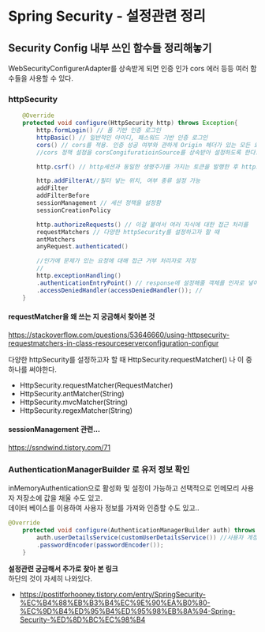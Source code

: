 # Spring Security - 설정관련 정리

## Security Config 내부 쓰인 함수들 정리해놓기
WebSecurityConfigurerAdapter를 상속받게 되면 인증 인가 cors 에러 등등 여러 함수들을 사용할 수 있다. 

### httpSecurity

```java
    @Override
    protected void configure(HttpSecurity http) throws Exception{
        http.formLogin() // 폼 기반 인증 로그인
        httpBasic() // 일반적인 아이디, 패스워드 기반 인증 로그인
        cors() // cors를 적용. 인증 성공 여부와 관하게 Origin 헤더가 있는 모든 요청에 대해 CORS헤를 포함한 응답을 해준다. 
        //cors 정책 설정을 corsCongifuratioinSource를 상속받아 설정하도록 한다. 

        http.csrf() // http세션과 동일한 생명주기를 가지는 토큰을 발행한 후 http요청마다 발행된 토큰이 요청에 포함되어 있는지 검사하는 가장 일반적으로 알려진 방식의 구현이 설정되어있는데 이것을 쓸 것인지 안 쓸 것인지 

        http.addFilterAt//필터 넣는 위치, 여부 종류 설정 가능 
        addFilter
        addFilterBefore
        sessionManagement // 세션 정책을 설정함
        sessionCreationPolicy

        http.authorizeRequests() // 이걸 붙여서 여러 자식에 대한 접근 처리를 
        requestMatchers // 다양한 httpSecurity를 설정하고자 할 때 
        antMatchers
        anyRequest.authenticated()

        //인가에 문제가 있는 요청에 대해 접근 거부 처리자로 지정
        // 
        http.exceptionHandling()
        .authenticationEntryPoint() // response에 설정해줄 객체를 인자로 넣어주어야 한다. 
        .accessDeniedHandler(accessDeniedHandler()); // 
    }
```

#### requestMatcher을 왜 쓰는 지 궁금해서 찾아본 것   

https://stackoverflow.com/questions/53646660/using-httpsecurity-requestmatchers-in-class-resourceserverconfiguration-configur

다양한 httpSecurity를 설정하고자 할 때 HttpSecurity.requestMatcher() 나 이 중 하나를 써야한다.   
- HttpSecurity.requestMatcher(RequestMatcher)   
- HttpSecurity.antMatcher(String)    
- HttpSecurity.mvcMatcher(String)    
- HttpSecurity.regexMatcher(String)    

#### sessionManagement 관련... 
https://ssndwind.tistory.com/71    

### AuthenticationManagerBuilder 로 유저 정보 확인
inMemoryAuthentication으로 활성화 및 설정이 가능하고 선택적으로 인메모리 사용자 저장소에 값을 채울 수도 있고.   
데이터 베이스를 이용하여 사용자 정보를 가져와 인증할 수도 있고..   

```java
@Override
	protected void configure(AuthenticationManagerBuilder auth) throws Exception {
		auth.userDetailsService(customUserDetailsService()) //사용자 계정에 데이터를 로딩시켜주기 위해 사용한다. 
		.passwordEncoder(passwordEncoder());
	}
```

**설정관련 궁금해서 추가로 찾아 본 링크**    
하단의 것이 자세히 나와있다.     
- https://postitforhooney.tistory.com/entry/SpringSecurity-%EC%B4%88%EB%B3%B4%EC%9E%90%EA%B0%80-%EC%9D%B4%ED%95%B4%ED%95%98%EB%8A%94-Spring-Security-%ED%8D%BC%EC%98%B4